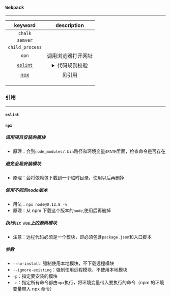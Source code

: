 ### **`Webpack`**

---



|                        keyword                         |                       description                        |
| :----------------------------------------------------: | :------------------------------------------------------: |
|                        `chalk`                         |                                                          |
|                        `semver`                        |                                                          |
|                    `child_process`                     |                                                          |
|                         `opn`                          |                    调用浏览器打开网址                    |
|     [`eslint`](https://cn.eslint.org/docs/rules/)      | <details><summary>代码规则校验</summary>sadasd</details> |
| [npx](http://www.ruanyifeng.com/blog/2019/02/npx.html) |                          见引用                          |
|                                                        |                                                          |
|                                                        |                                                          |
|                                                        |                                                          |

### 引用

---

#### `eslint`

#### `npx`

##### 调用项目安装的模块

+ 原理：会到`node_modules/.bin`路径和环境变量`$PATH`里面，检查命令是否存在

##### 避免全局安装模块

+ 原理：会将依赖包下载到一个临时目录，使用以后再删掉

##### 使用不同的node版本

+ 用法：`npx node@0.12.8 -v`
+ 原理：从 npm 下载这个版本的`node`,使用后再删掉

##### 执行`Git Hub`上的源码模块

+ 注意：远程代码必须是一个模块，即必须包含`package.json`和入口脚本

##### 参数

+ `--no-install`: 强制使用本地模块，不下载远程模块
+ `--ignore-existing`：强制使用远程模块，不使用本地模块
+ `-p`：指定要安装的模块
+ `-c`：指定所有命令都由`npx`执行，将环境变量带入要执行的命令（npm 的环境变量带入 npx 命令）